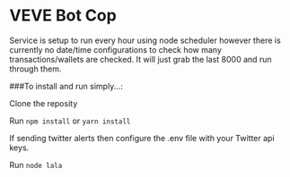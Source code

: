 # VEVE Bot Cop
Service is setup to run every hour using node scheduler however there is currently no date/time configurations to check how many transactions/wallets are checked. It will just grab the last 8000 and run through them. 

###To install and run simply...:


Clone the reposity

Run `npm install` or `yarn install`

If sending twitter alerts then configure the .env file with your Twitter api keys.

Run `node lala` 